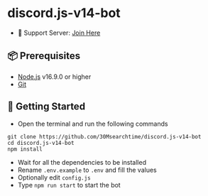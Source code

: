 # discord.js-v14-bot

- 🤝 Support Server: [Join Here](https://discord.gg/xmv5UfCn8s)

## 📦 Prerequisites

- [Node.js](https://nodejs.org/en/) v16.9.0 or higher
- [Git](https://git-scm.com/downloads)

## 🚀 Getting Started

- Open the terminal and run the following commands

```
git clone https://github.com/30Msearchtime/discord.js-v14-bot
cd discord.js-v14-bot
npm install
```

- Wait for all the dependencies to be installed
- Rename `.env.example` to `.env` and fill the values
- Optionally edit `config.js`
- Type `npm run start` to start the bot

<br>
